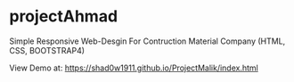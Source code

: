﻿# projectAhmad


Simple Responsive Web-Desgin For Contruction Material Company
(HTML, CSS, BOOTSTRAP4)

View Demo at:
https://shad0w1911.github.io/ProjectMalik/index.html

